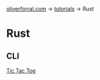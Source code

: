 [oliverforral.com](../../README.md) -> [tutorials](../README.md) -> Rust

# Rust

## CLI

[Tic Tac Toe](cli/tic-tac-toe.md)
